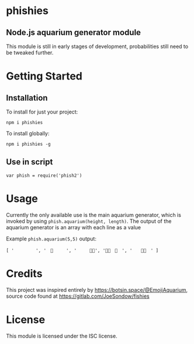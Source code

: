 # phishies

## Node.js aquarium generator module

This module is still in early stages of development, probabilities still need to be tweaked further.

# Getting Started

## Installation

To install for just your project:

```
npm i phishies
```

To install globally:

```
npm i phishies -g
```

## Use in script

```
var phish = require('phish2')
```

# Usage

Currently the only available use is the main aquarium generator, which is invoked by using `phish.aquarium(height, length)`. The output of the aquarium generator is an array with each line as a value

Example `phish.aquarium(5,5)` output:

```
[ '　　　　　', '　🐡　　　', '　　　🐡🐠', '🐙🐡　🦑　', '　　🦀🌿　' ]
```

# Credits

This project was inspired entirely by https://botsin.space/@EmojiAquarium, source code found at https://gitlab.com/JoeSondow/fishies

# License

This module is licensed under the ISC license.